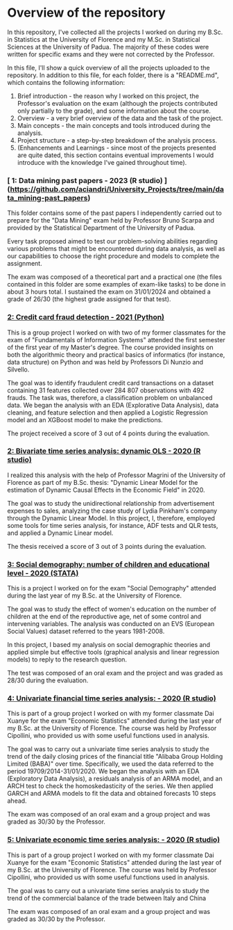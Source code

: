 # Overview of the repository
In this repository, I've collected all the projects I worked on during my B.Sc. in Statistics at the University of Florence and my M.Sc. in Statistical Sciences at the University of Padua. 
The majority of these codes were written for specific exams and they were not corrected by the Professor. 

In this file, I'll show a quick overview of all the projects uploaded to the repository. In addition to this file, for each folder, there is a "README.md", which contains the following information:
1. Brief introduction - the reason why I worked on this project, the Professor's evaluation on the exam (although the projects contributed only partially to the grade), and some information about the course.
2. Overview - a very brief overview of the data and the task of the project.
3. Main concepts - the main concepts and tools introduced during the analysis.
4. Project structure - a step-by-step breakdown of the analysis process.
5. (Enhancements and Learnings - since most of the projects presented are quite dated, this section contains eventual improvements I would introduce with the knowledge I've gained throughout time).

### [ 1: Data mining past papers - 2023 (R studio) ] (https://github.com/aciandri/University_Projects/tree/main/data_mining-past_papers)
This folder contains some of the past papers I independently carried out to prepare for the "Data Mining" exam held by Professor Bruno Scarpa and provided by the Statistical Department of the University of Padua.

Every task proposed aimed to test our problem-solving abilities regarding various problems that might be encountered during data analysis, as well as our capabilities to choose the right procedure and models to complete the assignment.

The exam was composed of a theoretical part and a practical one (the files contained in this folder are some examples of exam-like tasks) to be done in about 3 hours total. I sustained the exam on 31/01/2024 and obtained a grade of 26/30 (the highest grade assigned for that test).

### [ 2: Credit card fraud detection - 2021 (Python)](https://github.com/aciandri/University_Projects/tree/main/credit_card_fraud)
This is a group project I worked on with two of my former classmates for the exam of "Fundamentals of Information Systems" attended the first semester of the first year of my Master's degree. The course provided insights on both the algorithmic theory and practical basics of informatics (for instance, data structure) on Python and was held by Professors Di Nunzio and Silvello.

The goal was to identify fraudulent credit card transactions on a dataset containing 31 features collected over 284 807 observations with 492 frauds. The task was, therefore, a classification problem on unbalanced data. We began the analysis with an EDA (Explorative Data Analysis), data cleaning, and feature selection and then applied a Logistic Regression model and an XGBoost model to make the predictions.

The project received a score of 3 out of 4 points during the evaluation.

### [ 2: Bivariate time series analysis: dynamic OLS - 2020 (R studio)](https://github.com/aciandri/University_Projects/tree/main/multivariate_ts)

I realized this analysis with the help of Professor Magrini of the University of Florence as part of my B.Sc. thesis: "Dynamic Linear Model for the estimation of Dynamic Causal Effects in the Economic Field" in 2020.

The goal was to study the unidirectional relationship from advertisement expenses to sales, analyzing the case study of Lydia Pinkham's company through the Dynamic Linear Model. 
In this project, I, therefore, employed some tools for time series analysis, for instance, ADF tests and QLR tests, and applied a Dynamic Linear model.

The thesis received a score of 3 out of 3 points during the evaluation.


### [ 3: Social demography: number of children and educational level - 2020 (STATA)](https://github.com/aciandri/University_Projects/tree/main/social_demography-project)
This is a project I worked on for the exam "Social Demography" attended during the last year of my B.Sc. at the University of Florence.

The goal was to study the effect of women's education on the number of children at the end of the reproductive age, net of some control and intervening variables. The analysis was conducted on an EVS (European Social Values) dataset referred to the years 1981-2008.

In this project, I based my analysis on social demographic theories and applied simple but effective tools (graphical analysis and linear regression models) to reply to the research question.

The test was composed of an oral exam and the project and was graded as 28/30 during the evaluation.


### [ 4: Univariate financial time series analysis: - 2020 (R studio) ](https://github.com/aciandri/University_Projects/tree/main/univariate_financial_ts)
This is part of a group project I worked on with my former classmate Dai Xuanye for the exam "Economic Statistics" attended during the last year of my B.Sc. at the University of Florence. The course was held by Professor Cipollini, who provided us with some useful functions used in analysis.

The goal was to carry out a univariate time series analysis to study the trend of the daily closing prices of the financial title "Alibaba Group Holding Limited (BABA)" over time. Specifically, we used the data referred to the period 19709/2014-31/01/2020. We began the analysis with an EDA (Exploratory Data Analysis), a residuals analysis of an ARMA model, and an ARCH test to check the homoskedasticity of the series. We then applied GARCH and ARMA models to fit the data and obtained forecasts 10 steps ahead.

The exam was composed of an oral exam and a group project and was graded as 30/30 by the Professor.

### [ 5: Univariate economic time series analysis: - 2020 (R studio) ](https://github.com/aciandri/University_Projects/tree/main/univariate_economic_ts)
This is part of a group project I worked on with my former classmate Dai Xuanye for the exam "Economic Statistics" attended during the last year of my B.Sc. at the University of Florence. The course was held by Professor Cipollini, who provided us with some useful functions used in analysis.

The goal was to carry out a univariate time series analysis to study the trend of the commercial balance of the trade between Italy and China

The exam was composed of an oral exam and a group project and was graded as 30/30 by the Professor.












